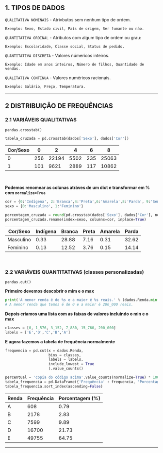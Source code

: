 ## 1. TIPOS DE DADOS

``QUALITATIVA NOMINAIS`` - Atrivbutos sem nenhum tipo de ordem.
```
Exemplo: Sexo, Estado civil, País de origem, Ser fumante ou não.
```

``QUANTITATIVA ORDINAL`` - Atributos com algum tipo de ordem ou grau:
```
Exemplo: Escolaridade, Classe social, Status de pedido.
```

``QUANTITATIVA DISCRETA`` - Valores númericos inteiros.
```
Exemplo: Idade em anos inteiros, Número de filhos, Quantidade de vendas.
```
  
``QUALITATIVA CONTÍNUA`` - Valores numéricos racionais.
```
Exemplo: Salário, Preço, Temperatura.
```

---

## 2 DISTRIBUIÇÃO DE FREQUÊNCIAS

### 2.1 VARIÁVEIS QUALITATIVAS

``pandas.crosstab()``

```python
tabela_cruzada = pd.crosstab(dados['Sexo'], dados['Cor'])
```
| Cor/Sexo | 0    | 2     | 4    | 6   | 8     |
|----------|------|-------|------|-----|-------|
| 0        | 256  | 22194 | 5502 | 235 | 25063 |
| 1        | 101  | 9621  | 2889 | 117 | 10862 |

<br>

**Podemos renomear as colunas atráves de um dict e transformar em % com ``normalize=True``**
```python
cor = {0:'Indígena', 2:'Branca',4:'Preta',6:'Amarela',8:'Parda', 9:'Sem declaração'}
sexo = {0:'Masculino', 1:'Feminino'}

porcentagem_cruzada = round(pd.crosstab(dados['Sexo'], dados['Cor'], normalize=True) * 100, 2)
porcentagem_cruzada.rename(index=sexo, columns=cor, inplace=True)
```
|  Cor/Sexo | Indígena | Branca | Preta | Amarela | Parda |
|-----------|----------|---------|------|---------|-------|
| Masculino | 0.33     | 28.88   | 7.16 | 0.31    | 32.62 |
| Feminino  | 0.13     | 12.52   | 3.76 | 0.15    | 14.14 |

<br>

### 2.2 VARIÁVEIS QUANTITATIVAS (classes personalizadas)

``pandas.cut()``

**Primeiro devemos descobrir o mim e o max**
```python
print('A menor renda é de %s e a maior é %s reais.' % (dados.Renda.min(), dados.Renda.max()))
# A menor renda que temos é de 0 e a maior é 200_000 reais.
```

**Depois criamos uma lista com as faixas de valores incluindo o min e o max**
```python
classes = [0, 1_576, 3_152, 7_880, 15_760, 200_000] 
labels = ['E','D','C','B','A']
```

**E agora fazemos a tabela de frequência normalmente**
```python
frequencia = pd.cut(x = dados.Renda, 
                    bins = classes, 
                    labels = labels, 
                    include_lowest = True
                    ).value_counts()

percentual = 'copia do código acima'.value_counts(normalize=True) * 100
tabela_frequencia = pd.DataFrame({'Frequência' : frequencia, 'Porcentagem (%)' : percentual})
tabela_frequencia.sort_index(ascending=False)
```
| Renda | Frequência | Porcentagem (%) |
|-------|------------|-----------------|
| A     | 608        | 0.79            |
| B     | 2178       | 2.83            |
| C     | 7599       | 9.89            |
| D     | 16700      | 21.73           |
| E     | 49755      | 64.75           |

---
